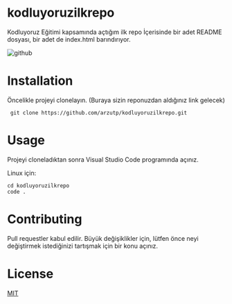 # kodluyoruzilkrepo
Kodluyoruz Eğitimi kapsamında açtığım ilk repo
İçerisinde bir adet README dosyası, bir adet de index.html barındırıyor.

![github](https://user-images.githubusercontent.com/38106558/115609116-ccb17f00-a2ef-11eb-973f-13dfd8774321.PNG)

# Installation
Öncelikle projeyi clonelayın. (Buraya sizin reponuzdan aldığınız link gelecek)

` 
git clone https://github.com/arzutp/kodluyoruzilkrepo.git
` 
# Usage
Projeyi cloneladıktan sonra Visual Studio Code programında açınız.

Linux için:
```
cd kodluyoruzilkrepo
code .
```

# Contributing
Pull requestler kabul edilir. Büyük değişiklikler için, lütfen önce neyi değiştirmek istediğinizi tartışmak için bir konu açınız.

# License
[MIT](https://github.com/arzutp/kodluyoruzilkrepo/blob/main/LICENSE)
